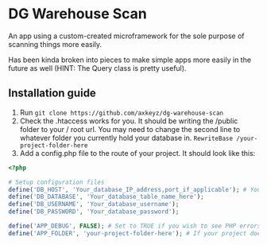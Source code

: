 # DG Warehouse Scan

An app using a custom-created microframework for the sole purpose of scanning things more easily.

Has been kinda broken into pieces to make simple apps more easily in the future as well (HINT: The Query class is pretty useful).

## Installation guide

1. Run `git clone https://github.com/axkeyz/dg-warehouse-scan`
2. Check the .htaccess works for you. It should be writing the /public folder to your / root url. You may need to change the second line to whatever folder you currently hold your database in. `RewriteBase /your-project-folder-here`
3. Add a config.php file to the route of your project. It should look like this:
```php
<?php

# Setup configuration files
define('DB_HOST', 'Your_database_IP_address,port_if_applicable'); # Your_database_IP_address will work by itself if a default port is used
define('DB_DATABASE', 'Your_database_table_name_here');
define('DB_USERNAME', 'Your_database_username');
define('DB_PASSWORD', 'Your_database_password');

define('APP_DEBUG', FALSE); # Set to TRUE if you wish to see PHP errors. You will still see SQLSRV issues from bad queries.
define('APP_FOLDER', 'your-project-folder-here'); # If your project does not live at the root of your webserver files, put its folder name here.
```